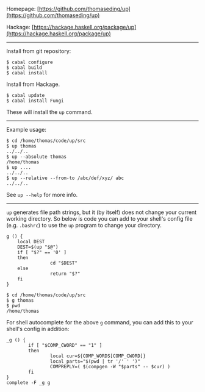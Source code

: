 Homepage: [https://github.com/thomaseding/up](https://github.com/thomaseding/up)

Hackage: [https://hackage.haskell.org/package/up](https://hackage.haskell.org/package/up)



------


Install from git repository:
```
$ cabal configure
$ cabal build
$ cabal install
```

Install from Hackage.
```
$ cabal update
$ cabal install Fungi
```

These will install the `up` command.

--------

Example usage:
```
$ cd /home/thomas/code/up/src
$ up thomas
../../..
$ up --absolute thomas
/home/thomas
$ up ....
../../..
$ up --relative --from-to /abc/def/xyz/ abc
../../..
```

See `up --help` for more info.

------------

`up` generates file path strings, but it (by itself) does not change your current working directory. So below is code you can add to your shell's config file (e.g. `.bashrc`) to use the `up` program to change your directory.


```
g () {
    local DEST
    DEST=$(up "$@")
    if [ "$?" == '0' ]
    then
                cd "$DEST"
    else
                return "$?"
    fi
}
```

```
$ cd /home/thomas/code/up/src
$ g thomas
$ pwd
/home/thomas
```


For shell autocomplete for the above `g` command, you can add this to your shell's config in addition:
```
_g () {
        if [ "$COMP_CWORD" == "1" ]
        then
                local cur=${COMP_WORDS[COMP_CWORD]}
                local parts="$(pwd | tr '/' ' ')"
                COMPREPLY=( $(compgen -W "$parts" -- $cur) )
        fi
}
complete -F _g g
```


